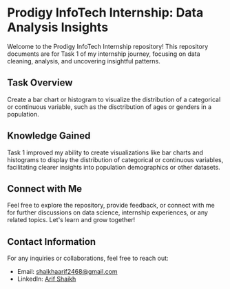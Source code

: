 # Prodigy InfoTech Internship: Data Analysis Insights

Welcome to the Prodigy InfoTech Internship repository! This repository documents are for Task 1 of my internship journey, focusing on data cleaning, analysis, and uncovering insightful patterns.

## Task Overview

Create a bar chart or histogram to visualize the distribution of a categorical or continuous variable, such as the disctribution of ages or genders in a population.

## Knowledge Gained

Task 1 improved my ability to create visualizations like bar charts and histograms to display the distribution of categorical or continuous variables, facilitating clearer insights into population demographics or other datasets.

## Connect with Me

Feel free to explore the repository, provide feedback, or connect with me for further discussions on data science, internship experiences, or any related topics. Let's learn and grow together!

## Contact Information

For any inquiries or collaborations, feel free to reach out:

- Email: [shaikhaarif2468@gmail.com](mailto:shaikhaarif2468@gmail.com)
- LinkedIn: [Arif Shaikh](https://www.linkedin.com/in/shaikh-arif-4aa49a271)
